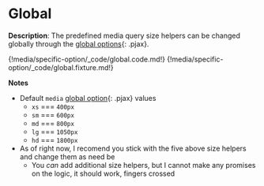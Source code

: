 # Global

__Description__: The predefined media query size helpers can be changed globally through the [global options](./../basic/global-option.md){: .pjax}.

{!media/specific-option/_code/global.code.md!}
{!media/specific-option/_code/global.fixture.md!}

__Notes__

+ Default `media` [global option](./../basic/global-option.md){: .pjax} values
    - `xs` <span data-nbsp="3"></span> === <span data-nbsp="3"></span> `400px`
    - `sm` <span data-nbsp="3"></span> === <span data-nbsp="3"></span> `600px`
    - `md` <span data-nbsp="3"></span> === <span data-nbsp="3"></span> `800px`
    - `lg` <span data-nbsp="3"></span> === <span data-nbsp="3"></span> `1050px`
    - `hd` <span data-nbsp="3"></span> === <span data-nbsp="3"></span> `1800px`
+ As of right now, I recomend you stick with the five above size helpers and change them as need be
    - You _can_ add additional size helpers, but I cannot make any promises on the logic, it should work, fingers crossed

<div class="cf"></div>
<div class="end"></div>

